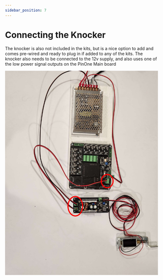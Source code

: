 ```yaml
---
sidebar_position: 7
---
```


# Connecting the Knocker

The knocker is also not included in the kits, but is a nice option to add and comes pre-wired and ready to plug in if added to any of the kits. The knocker also needs to be connected to the 12v supply, and also uses one of the low power signal outputs on the PinOne Main board

![image](./img/BuildersKit17.jpg)
